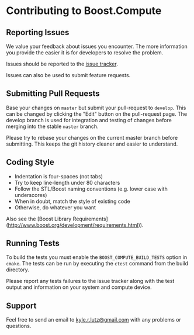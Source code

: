 # Contributing to Boost.Compute #

## Reporting Issues ##

We value your feedback about issues you encounter. The more information you
provide the easier it is for developers to resolve the problem.

Issues should be reported to the [issue tracker](
https://github.com/kylelutz/compute/issues?state=open).

Issues can also be used to submit feature requests.

## Submitting Pull Requests ##

Base your changes on `master` but submit your pull-request to `develop`. This
can be changed by clicking the "Edit" button on the pull-request page. The
develop branch is used for integration and testing of changes before merging
into the stable `master` branch.

Please try to rebase your changes on the current master branch before
submitting. This keeps the git history cleaner and easier to understand.

## Coding Style ##

* Indentation is four-spaces (not tabs)
* Try to keep line-length under 80 characters
* Follow the STL/Boost naming conventions (e.g. lower case with underscores)
* When in doubt, match the style of existing code
* Otherwise, do whatever you want

Also see the [Boost Library Requirements]
(http://www.boost.org/development/requirements.html)).

## Running Tests ##

To build the tests you must enable the `BOOST_COMPUTE_BUILD_TESTS` option in
`cmake`. The tests can be run by executing the `ctest` command from the build
directory.

Please report any tests failures to the issue tracker along with the test
output and information on your system and compute device.

## Support ##

Feel free to send an email to kyle.r.lutz@gmail.com with any problems or
questions.
